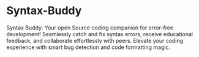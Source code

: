 # Syntax-Buddy
 Syntax Buddy: Your open Source coding companion for error-free development! Seamlessly catch and fix syntax errors, receive educational feedback, and collaborate effortlessly with peers. Elevate your coding experience with smart bug detection and code formatting magic.
